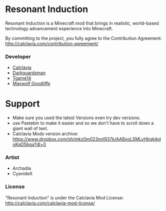 Resonant Induction
======
Resonant Induction is a Minecraft mod that brings in realistic, world-based technology advancement experience into Minecraft.

By committing to the project, you fully agree to the Contribution Agreement:
http://calclavia.com/contribution-agreement/

### Developer
* <a href="http://www.patreon.com/calclavia"> Calclavia </a>
* <a href="http://www.patreon.com/darkcow"> Darkguardsman </a>
* <a href="http://www.patreon.com/tgame14"> Tgame14 </a>
* <a href="http://www.patreon.com/maxwolf"> Maxwolf Goodliffe </a>

Support
======
* Make sure you used the latest Versions even try dev versions. 
* use Pastebin to make it easier and so we don't have to scroll down a giant wall of text.
* Calclavia Mods version archive: https://www.dropbox.com/sh/mkz0m023nnl937k/AABxoLSMLvHbgkikdoKqD5bga?dl=0

### Artist
* Archadia
* CyanideX

### License
"Resonant Induction" is under the Calclavia Mod License: http://calclavia.com/calclavia-mod-license/
